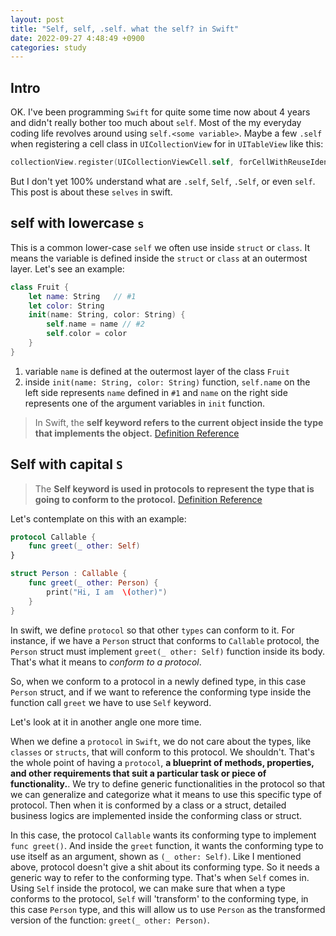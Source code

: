 ```yaml
---
layout: post
title: "Self, self, .self. what the self? in Swift"
date: 2022-09-27 4:48:49 +0900
categories: study
---
```


## Intro

OK. I've been programming `Swift` for quite some time now about 4 years and didn't really bother too much about `self`. Most of the my everyday coding life revolves around using `self.<some variable>`. Maybe a few `.self` when registering a cell class in `UICollectionView` for in `UITableView` like this:

```swift
collectionView.register(UICollectionViewCell.self, forCellWithReuseIdentifier: "Cell")
```

But I don't yet 100% understand what are `.self`, `Self`, `.Self`, or even `self`. This post is about these `selves` in swift.

## self with lowercase `s`

This is a common lower-case `self` we often use inside `struct` or `class`. It means the variable is defined inside the `struct` or `class` at an outermost layer. Let's see an example:

```swift
class Fruit {
    let name: String   // #1
    let color: String
    init(name: String, color: String) {
        self.name = name // #2
        self.color = color
    }
}
```

1. variable `name` is defined at the outermost layer of the class `Fruit`
2. inside `init(name: String, color: String)` function, `self.name` on the left side represents `name` defined in `#1` and `name` on the right side represents one of the argument variables in `init` function.

> In Swift, the **self keyword refers to the current object inside the type that implements the object.** [Definition Reference](https://www.codingem.com/self-in-swift/)

## Self with capital `S`

> The **Self keyword is used in protocols to represent the type that is going to conform to the protocol.** [Definition Reference](https://www.codingem.com/self-in-swift/)

Let's contemplate on this with an example:

```swift
protocol Callable {
    func greet(_ other: Self)
}

struct Person : Callable {
    func greet(_ other: Person) {
        print("Hi, I am  \(other)")
    }
}
```

In swift, we define `protocol` so that other `types` can conform to it. For instance, if we have a `Person` struct that conforms to `Callable` protocol, the `Person` struct must implement `greet(_ other: Self)` function inside its body. That's what it means to _conform to a protocol_.

So, when we conform to a protocol in a newly defined type, in this case `Person` struct, and if we want to reference the conforming type inside the function call `greet` we have to use `Self` keyword.

Let's look at it in another angle one more time.

When we define a `protocol` in `Swift`, we do not care about the types, like `classes` or `structs`, that will conform to this protocol. We shouldn't. That's the whole point of having a `protocol`, **a blueprint of methods, properties, and other requirements that suit a particular task or piece of functionality.**. We try to define generic functionalities in the protocol so that we can generalize and categorize what it means to use this specific type of protocol. Then when it is conformed by a class or a struct, detailed business logics are implemented inside the conforming class or struct.

In this case, the protocol `Callable` wants its conforming type to implement `func greet()`. And inside the `greet` function, it wants the conforming type to use itself as an argument, shown as `(_ other: Self)`. Like I mentioned above, protocol doesn't give a shit about its conforming type. So it needs a generic way to refer to the conforming type. That's when `Self` comes in. Using `Self` inside the protocol, we can make sure that when a type conforms to the protocol, `Self` will 'transform' to the conforming type, in this case `Person` type, and this will allow us to use `Person` as the transformed version of the function: `greet(_ other: Person)`.
